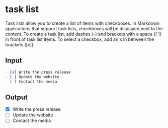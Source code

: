 # task list
Task lists allow you to create a list of items with checkboxes. In Markdown applications that support task lists, checkboxes will be displayed next to the content. To create a task list, add dashes (-) and brackets with a space ([ ]) in front of task list items. To select a checkbox, add an x in between the brackets ([x]).

## Input
```markdown
- [x] Write the press release
- [ ] Update the website
- [ ] Contact the media
```

## Output
- [x] Write the press release
- [ ] Update the website
- [ ] Contact the media